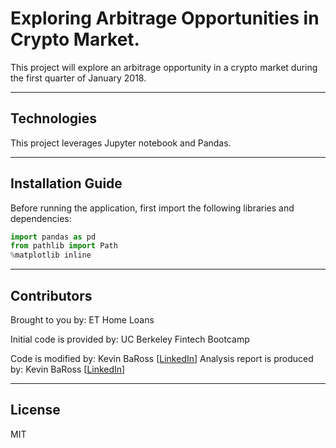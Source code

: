# Exploring Arbitrage Opportunities in Crypto Market.
This project will explore an arbitrage opportunity in a crypto market during the first quarter of January 2018.

---

## Technologies

This project leverages Jupyter notebook and Pandas.

---

## Installation Guide

Before running the application, first import the following libraries and dependencies:

```python
import pandas as pd
from pathlib import Path
%matplotlib inline
```

---

## Contributors

Brought to you by: ET Home Loans

Initial code is provided by: UC Berkeley Fintech Bootcamp

Code is modified by: Kevin BaRoss [[LinkedIn](https://www.linkedin.com/in/kevin-baross/)]
Analysis report is produced by: Kevin BaRoss [[LinkedIn](https://www.linkedin.com/in/kevin-baross/)]


---
## License
MIT


